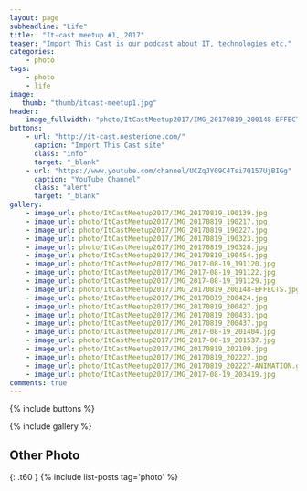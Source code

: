 ```yaml
---
layout: page
subheadline: "Life"
title:  "It-cast meetup #1, 2017"
teaser: "Import This Cast is our podcast about IT, technologies etc."
categories:
    - photo
tags:
    - photo
    - life
image:
   thumb: "thumb/itcast-meetup1.jpg"
header:
    image_fullwidth: "photo/ItCastMeetup2017/IMG_20170819_200148-EFFECTS.jpg"
buttons:
    - url: "http://it-cast.nesterione.com/"
      caption: "Import This Cast site"
      class: "info"
      target: "_blank"
    - url: "https://www.youtube.com/channel/UCZqJY09C4Tsi7Q157UjBIGg"
      caption: "YouTube Channel"
      class: "alert"
      target: "_blank"
gallery:
    - image_url: photo/ItCastMeetup2017/IMG_20170819_190139.jpg
    - image_url: photo/ItCastMeetup2017/IMG_20170819_190217.jpg
    - image_url: photo/ItCastMeetup2017/IMG_20170819_190227.jpg
    - image_url: photo/ItCastMeetup2017/IMG_20170819_190323.jpg
    - image_url: photo/ItCastMeetup2017/IMG_20170819_190328.jpg
    - image_url: photo/ItCastMeetup2017/IMG_20170819_190454.jpg
    - image_url: photo/ItCastMeetup2017/IMG_2017-08-19_191120.jpg
    - image_url: photo/ItCastMeetup2017/IMG_2017-08-19_191122.jpg
    - image_url: photo/ItCastMeetup2017/IMG_2017-08-19_191129.jpg
    - image_url: photo/ItCastMeetup2017/IMG_20170819_200148-EFFECTS.jpg
    - image_url: photo/ItCastMeetup2017/IMG_20170819_200424.jpg
    - image_url: photo/ItCastMeetup2017/IMG_20170819_200427.jpg
    - image_url: photo/ItCastMeetup2017/IMG_20170819_200433.jpg
    - image_url: photo/ItCastMeetup2017/IMG_20170819_200437.jpg
    - image_url: photo/ItCastMeetup2017/IMG_2017-08-19_201404.jpg
    - image_url: photo/ItCastMeetup2017/IMG_2017-08-19_201537.jpg
    - image_url: photo/ItCastMeetup2017/IMG_20170819_202109.jpg
    - image_url: photo/ItCastMeetup2017/IMG_20170819_202227.jpg
    - image_url: photo/ItCastMeetup2017/IMG_20170819_202227-ANIMATION.gif 
    - image_url: photo/ItCastMeetup2017/IMG_2017-08-19_203419.jpg
comments: true
---
```


{% include buttons %}

{% include gallery %}


## Other Photo
{: .t60 }
{% include list-posts tag='photo' %}
